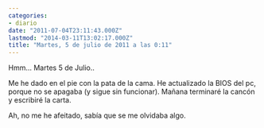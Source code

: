 ```yaml
---
categories:
- diario
date: "2011-07-04T23:11:43.000Z"
lastmod: "2014-03-11T13:02:17.000Z"
title: "Martes, 5 de julio de 2011 a las 0:11"
---
```


Hmm... Martes 5 de Julio..


Me he dado en el pie con la pata de la cama.
He actualizado la BIOS del pc, porque no se apagaba (y sigue sin funcionar).
Mañana terminaré la cancón y escribiré la carta.

Ah, no me he afeitado, sabí­a que se me olvidaba algo.